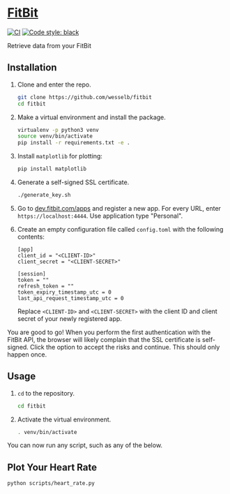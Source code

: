# [FitBit](http://github.com/wesselb/fitbit)

[![CI](https://github.com/wesselb/fitbit/workflows/CI/badge.svg?branch=main)](https://github.com/wesselb/fitbit/actions?query=workflow%3ACI)
[![Code style: black](https://img.shields.io/badge/code%20style-black-000000.svg)](https://github.com/psf/black)

Retrieve data from your FitBit

## Installation

1. Clone and enter the repo.

    ```bash
    git clone https://github.com/wesselb/fitbit
    cd fitbit
    ```

2. Make a virtual environment and install the package.

    ```bash
    virtualenv -p python3 venv
    source venv/bin/activate
    pip install -r requirements.txt -e .
    ```
   
3. Install `matplotlib` for plotting:

    ```bash
    pip install matplotlib
    ```

4. Generate a self-signed SSL certificate.

    ```bash
    ./generate_key.sh
    ```
   
5. Go to [dev.fitbit.com/apps](dev.fitbit.com/apps) and register a new app.
    For every URL, enter `https://localhost:4444`.
    Use application type "Personal".

6. Create an empty configuration file called `config.toml` with the following contents:

    ```
    [app]
    client_id = "<CLIENT-ID>"
    client_secret = "<CLIENT-SECRET>"

    [session]
    token = ""
    refresh_token = ""
    token_expiry_timestamp_utc = 0
    last_api_request_timestamp_utc = 0
    ```
 
    Replace `<CLIENT-ID>` and `<CLIENT-SECRET>` with the client ID and client secret
    of your newly registered app.

You are good to go!
When you perform the first authentication with the FitBit API, the browser will likely
complain that the SSL certificate is self-signed.
Click the option to accept the risks and continue.
This should only happen once.


## Usage

1. `cd` to the repository.

    ```bash
    cd fitbit
    ```
   
2. Activate the virtual environment.
 
    ```bash
    . venv/bin/activate
    ```

You can now run any script, such as any of the below.

## Plot Your Heart Rate

```bash
python scripts/heart_rate.py
```

